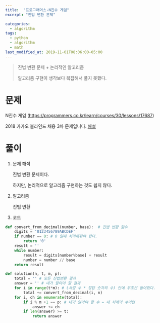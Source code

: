 ```yaml
---
title:  "프로그래머스-N진수 게임"
excerpt: "진법 변환 문제"

categories:
  - algorithm
tags:
  - python
  - algorithm
  - math
last_modified_at: 2019-11-01T08:06:00-05:00
---
```

> 진법 변환 문제 + 논리적인 알고리즘 
> 
> 알고리즘 구현이 생각보다 복잡해서 풀지 못했다. 

# 문제
N진수 게임 (https://programmers.co.kr/learn/courses/30/lessons/17687)

2018 카카오 블라인드 채용 3차 문제입니다. [해설](https://tech.kakao.com/2017/11/14/kakao-blind-recruitment-round-3/)

# 풀이

1. 문제 해석

    진법 변환 문제이다.

    하지만, 논리적으로 알고리즘 구현하는 것도 쉽지 않다.

2. 알고리즘

    진법 변환

3. 코드
```python
def convert_from_decimal(number, base):  # 진법 변환 함수
    digits = '0123456789ABCDEF'
    if number == 0: # 0 일때 처리해줘야 한다.
        return '0'
    result = ''
    while number:
        result = digits[number%base] + result
        number = number // base
    return result

def solution(n, t, m, p):
    total = '' # 모든 진법변환 결과 
    answer = '' # 내가 알아야 할 결과
    for i in range(t*m): # (사람 수 * 정답 숫자의 수) 안에 무조건 들어있다.
        total += convert_from_decimal(i, n)
    for i, ch in enumerate(total): 
        if i % m +1 == p: # 내가 알아야 할 수 = 내 차례의 수이면
            answer += ch
        if len(answer) >= t:
            return answer
```